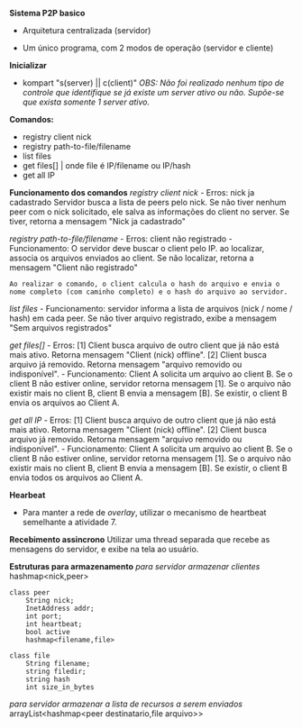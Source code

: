 **Sistema P2P basico**

- Arquitetura centralizada (servidor)

- Um único programa, com 2 modos de operação (servidor e cliente)

**Inicializar**
- kompart <ip> <type>"s(server) || c(client)"
*OBS: Não foi realizado nenhum tipo de controle que identifique se já existe um server ativo ou não. Supõe-se que exista somente 1 server ativo.*

**Comandos:**
- registry client nick
- registry path-to-file/filename
- list files
- get files[] | onde file é IP/filename ou IP/hash
- get all IP

**Funcionamento dos comandos**
*registry client nick*
	- Erros: nick ja cadastrado
	Servidor busca a lista de peers pelo nick. Se não tiver nenhum peer com o nick solicitado, ele salva as informações do client no server. Se tiver, retorna a mensagem "Nick ja cadastrado"
	
*registry path-to-file/filename*
	- Erros: client não registrado
	- Funcionamento: O servidor deve buscar o client pelo IP. ao localizar, associa os arquivos enviados ao client. Se não localizar, retorna a mensagem "Client não registrado"
	
	Ao realizar o comando, o client calcula o hash do arquivo e envia o nome completo (com caminho completo) e o hash do arquivo ao servidor.
	
*list files*
	- Funcionamento: servidor informa a lista de arquivos (nick / nome / hash) em cada peer. Se não tiver arquivo registrado, exibe a mensagem "Sem arquivos registrados"

*get files[]*
	- Erros: [1] Client busca arquivo de outro client que já não está mais ativo. Retorna mensagem "Client (nick) offline".
			[2] Client busca arquivo já removido. Retorna mensagem "arquivo removido ou indisponível".
	- Funcionamento: Client A solicita um arquivo ao client B. Se o client B não estiver online, servidor retorna mensagem [1]. Se o arquivo não existir mais no client B, client B envia a mensagem [B]. Se existir, o client B envia os arquivos ao Client A.
	
*get all IP*
	- Erros: 	[1] Client busca arquivo de outro client que já não está mais ativo. Retorna mensagem "Client (nick) offline".
			[2] Client busca arquivo já removido. Retorna mensagem "arquivo removido ou indisponível".
	- Funcionamento: Client A solicita um arquivo ao client B. Se o client B não estiver online, servidor retorna mensagem [1]. Se o arquivo não existir mais no client B, client B envia a mensagem [B]. Se existir, o client B envia todos os arquivos ao Client A.


**Hearbeat**
- Para manter a rede de *overlay*, utilizar o mecanismo de heartbeat semelhante a atividade 7.

**Recebimento assincrono**
Utilizar uma thread separada que recebe as mensagens do servidor, e exibe na tela ao usuário.

**Estruturas para armazenamento**
*para servidor armazenar clientes*
	hashmap<nick,peer>
	
	class peer
		String nick;
        InetAddress addr;
		int port;
		int heartbeat;
		bool active
		hashmap<filename,file>
	
	class file
		String filename;
        string filedir;
		string hash 
		int size_in_bytes

*para servidor armazenar a lista de recursos a serem enviados*
arrayList<hashmap<peer destinatario,file arquivo>>

